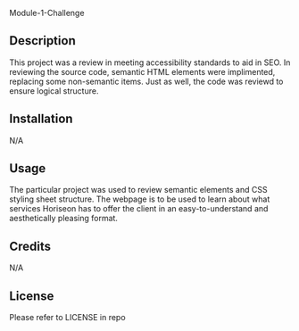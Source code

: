 Module-1-Challenge

## Description

This project was a review in meeting accessibility standards to aid in SEO. In reviewing the source code, semantic HTML elements were implimented, replacing some non-semantic items. Just as well, the code was reviewd to ensure logical structure. 


## Installation

N/A

## Usage

The particular project was used to review semantic elements and CSS styling sheet structure. The webpage is to be used to learn about what services Horiseon has to offer the client in an easy-to-understand and aesthetically pleasing format. 

## Credits

N/A

## License

Please refer to LICENSE in repo

